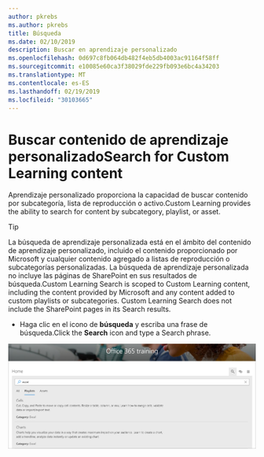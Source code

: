 ```yaml
---
author: pkrebs
ms.author: pkrebs
title: Búsqueda
ms.date: 02/10/2019
description: Buscar en aprendizaje personalizado
ms.openlocfilehash: 0d697c8fb064db482f4eb5db4003ac91164f58ff
ms.sourcegitcommit: e10085e60ca3f38029fde229fb093e6bc4a34203
ms.translationtype: MT
ms.contentlocale: es-ES
ms.lasthandoff: 02/19/2019
ms.locfileid: "30103665"
---
```

# <a name="search-for-custom-learning-content"></a><span data-ttu-id="20f99-103">Buscar contenido de aprendizaje personalizado</span><span class="sxs-lookup"><span data-stu-id="20f99-103">Search for Custom Learning content</span></span>

<span data-ttu-id="20f99-104">Aprendizaje personalizado proporciona la capacidad de buscar contenido por subcategoría, lista de reproducción o activo.</span><span class="sxs-lookup"><span data-stu-id="20f99-104">Custom Learning provides the ability to search for content by subcategory, playlist, or asset.</span></span> 

> [!TIP]
> <span data-ttu-id="20f99-p101">La búsqueda de aprendizaje personalizada está en el ámbito del contenido de aprendizaje personalizado, incluido el contenido proporcionado por Microsoft y cualquier contenido agregado a listas de reproducción o subcategorías personalizadas. La búsqueda de aprendizaje personalizada no incluye las páginas de SharePoint en sus resultados de búsqueda.</span><span class="sxs-lookup"><span data-stu-id="20f99-p101">Custom Learning Search is scoped to Custom Learning content, including the content provided by Microsoft  and any content added to custom playlists or subcategories. Custom Learning Search does not include the SharePoint pages in its Search results.</span></span>     

- <span data-ttu-id="20f99-107">Haga clic en el icono de **búsqueda** y escriba una frase de búsqueda.</span><span class="sxs-lookup"><span data-stu-id="20f99-107">Click the **Search** icon and type a Search phrase.</span></span> 

![CG-Search. png](media/cg-search.png)

